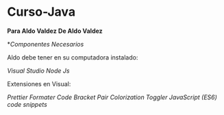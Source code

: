 ﻿# Curso-Java #
 **Para Aldo Valdez**
**De Aldo Valdez**

**Componentes Necesarios*

Aldo debe tener en su computadora instalado:

*Visual Studio*
*Node Js*

Extensiones en Visual:

*Prettier Formater Code*
*Bracket Pair Colorization Toggler*
*JavaScript (ES6) code snippets*

